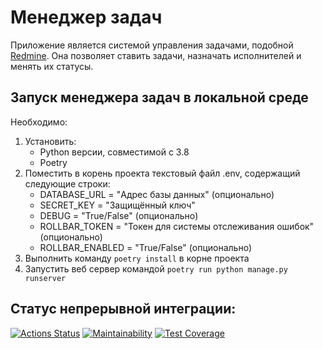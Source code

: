 # Менеджер задач

Приложение является системой управления задачами, подобной [Redmine](http://www.redmine.org/). Она позволяет ставить задачи, назначать исполнителей и менять их статусы.

## Запуск менеджера задач в локальной среде

Необходимо:

1. Установить:
   - Python версии, совместимой с 3.8
   - Poetry
2. Поместить в корень проекта текстовый файл .env, содержащий следующие строки:
   - DATABASE_URL = "Адрес базы данных" (опционально)
   - SECRET_KEY = "Защищённый ключ"
   - DEBUG = "True/False" (опционально)
   - ROLLBAR_TOKEN = "Токен для системы отслеживания ошибок" (опционально)
   - ROLLBAR_ENABLED = "True/False" (опционально)
3. Выполнить команду `poetry install` в корне проекта
4. Запустить веб сервер командой `poetry run python manage.py runserver`

## Статус непрерывной интеграции:
[![Actions Status](https://github.com/RKV102/python-project-52/actions/workflows/hexlet-check.yml/badge.svg)](https://github.com/RKV102/python-project-52/actions)
[![Maintainability](https://api.codeclimate.com/v1/badges/08a5b0ad5595154b59fd/maintainability)](https://codeclimate.com/github/RKV102/python-project-52/maintainability)
[![Test Coverage](https://api.codeclimate.com/v1/badges/08a5b0ad5595154b59fd/test_coverage)](https://codeclimate.com/github/RKV102/python-project-52/test_coverage)